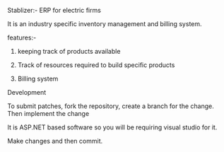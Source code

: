 Stablizer:- ERP for electric firms

It is an industry specific inventory management and billing system.


features:-

1. keeping track of products available

2. Track of resources required to build specific products

3. Billing system


Development

To submit patches, fork the repository, create a branch for the change. Then implement the change

It is ASP.NET based software so you will be requiring visual studio for it.

Make changes and then commit.







